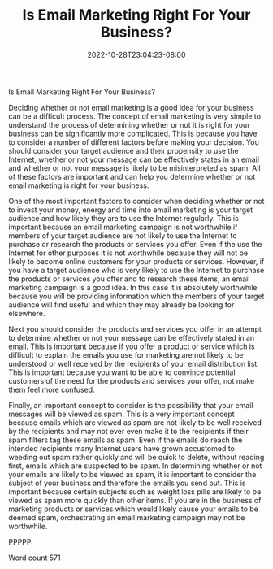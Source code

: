 ﻿---
title: "Is Email Marketing Right For Your Business?"
date: 2022-10-28T23:04:23-08:00
description: "Text Tips for Web Success"
featured_image: "/images/Text.jpg"
tags: ["Text"]
---

Is Email Marketing Right For Your Business?

Deciding whether or not email marketing is a good idea for your business can be a difficult process. The concept of email marketing is very simple to understand the process of determining whether or not it is right for your business can be significantly more complicated. This is because you have to consider a number of different factors before making your decision. You should consider your target audience and their propensity to use the Internet, whether or not your message can be effectively states in an email and whether or not your message is likely to be misinterpreted as spam. All of these factors are important and can help you determine whether or not email marketing is right for your business. 

One of the most important factors to consider when deciding whether or not to invest your money, energy and time into email marketing is your target audience and how likely they are to use the Internet regularly. This is important because an email marketing campaign is not worthwhile if members of your target audience are not likely to use the Internet to purchase or research the products or services you offer. Even if the use the Internet for other purposes it is not worthwhile because they will not be likely to become online customers for your products or services. However, if you have a target audience who is very likely to use the Internet to purchase the products or services you offer and to research these items, an email marketing campaign is a good idea. In this case it is absolutely worthwhile because you will be providing information which the members of your target audience will find useful and which they may already be looking for elsewhere. 

Next you should consider the products and services you offer in an attempt to determine whether or not your message can be effectively stated in an email. This is important because if you offer a product or service which is difficult to explain the emails you use for marketing are not likely to be understood or well received by the recipients of your email distribution list. This is important because you want to be able to convince potential customers of the need for the products and services your offer, not make them feel more confused. 

Finally, an important concept to consider is the possibility that your email messages will be viewed as spam. This is a very important concept because emails which are viewed as spam are not likely to be well received by the recipients and may not ever even make it to the recipients if their spam filters tag these emails as spam. Even if the emails do reach the intended recipients many Internet users have grown accustomed to weeding out spam rather quickly and will be quick to delete, without reading first, emails which are suspected to be spam. In determining whether or not your emails are likely to be viewed as spam, it is important to consider the subject of your business and therefore the emails you send out. This is important because certain subjects such as weight loss pills are likely to be viewed as spam more quickly than other items. If you are in the business of marketing products or services which would likely cause your emails to be deemed spam, orchestrating an email marketing campaign may not be worthwhile. 

PPPPP

Word count 571

